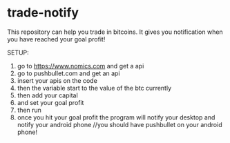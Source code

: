 # trade-notify
This repository can help you trade in bitcoins. It gives you notification when you have reached your goal profit!

SETUP:
1. go to https://www.nomics.com and get a api 
2. go to pushbullet.com and get an api
3. insert your apis on the code
4. then the variable start to the value of the btc currently
5. then add your capital 
6. and set your goal profit
7. then run
8. once you hit your goal profit the program will notify your desktop and notify your android phone //you should have pushbullet on your android phone!  
 					       
             
